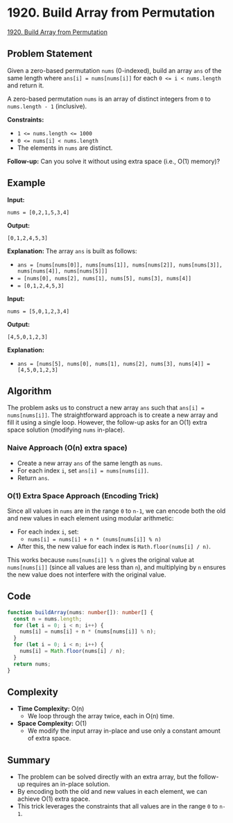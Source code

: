 # 1920. Build Array from Permutation

[1920. Build Array from Permutation](https://leetcode.com/problems/build-array-from-permutation/)

## Problem Statement

Given a zero-based permutation `nums` (0-indexed), build an array `ans` of the same length where `ans[i] = nums[nums[i]]` for each `0 <= i < nums.length` and return it.

A zero-based permutation `nums` is an array of distinct integers from `0` to `nums.length - 1` (inclusive).

**Constraints:**

- `1 <= nums.length <= 1000`
- `0 <= nums[i] < nums.length`
- The elements in `nums` are distinct.

**Follow-up:** Can you solve it without using extra space (i.e., O(1) memory)?

## Example

**Input:**

```
nums = [0,2,1,5,3,4]
```

**Output:**

```
[0,1,2,4,5,3]
```

**Explanation:**
The array `ans` is built as follows:

- `ans = [nums[nums[0]], nums[nums[1]], nums[nums[2]], nums[nums[3]], nums[nums[4]], nums[nums[5]]]`
- `= [nums[0], nums[2], nums[1], nums[5], nums[3], nums[4]]`
- `= [0,1,2,4,5,3]`

**Input:**

```
nums = [5,0,1,2,3,4]
```

**Output:**

```
[4,5,0,1,2,3]
```

**Explanation:**

- `ans = [nums[5], nums[0], nums[1], nums[2], nums[3], nums[4]] = [4,5,0,1,2,3]`

## Algorithm

The problem asks us to construct a new array `ans` such that `ans[i] = nums[nums[i]]`. The straightforward approach is to create a new array and fill it using a single loop. However, the follow-up asks for an O(1) extra space solution (modifying `nums` in-place).

### Naive Approach (O(n) extra space)

- Create a new array `ans` of the same length as `nums`.
- For each index `i`, set `ans[i] = nums[nums[i]]`.
- Return `ans`.

### O(1) Extra Space Approach (Encoding Trick)

Since all values in `nums` are in the range `0` to `n-1`, we can encode both the old and new values in each element using modular arithmetic:

- For each index `i`, set:
  - `nums[i] = nums[i] + n * (nums[nums[i]] % n)`
- After this, the new value for each index is `Math.floor(nums[i] / n)`.

This works because `nums[nums[i]] % n` gives the original value at `nums[nums[i]]` (since all values are less than `n`), and multiplying by `n` ensures the new value does not interfere with the original value.

## Code

```ts
function buildArray(nums: number[]): number[] {
  const n = nums.length;
  for (let i = 0; i < n; i++) {
    nums[i] = nums[i] + n * (nums[nums[i]] % n);
  }
  for (let i = 0; i < n; i++) {
    nums[i] = Math.floor(nums[i] / n);
  }
  return nums;
}
```

## Complexity

- **Time Complexity:** O(n)
  - We loop through the array twice, each in O(n) time.
- **Space Complexity:** O(1)
  - We modify the input array in-place and use only a constant amount of extra space.

## Summary

- The problem can be solved directly with an extra array, but the follow-up requires an in-place solution.
- By encoding both the old and new values in each element, we can achieve O(1) extra space.
- This trick leverages the constraints that all values are in the range `0` to `n-1`.
